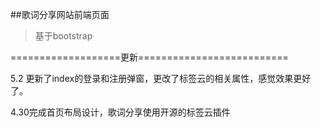 ##歌词分享网站前端页面
>基于bootstrap

===================更新==========================

5.2 更新了index的登录和注册弹窗，更改了标签云的相关属性，感觉效果更好了。

4.30完成首页布局设计，歌词分享使用开源的标签云插件